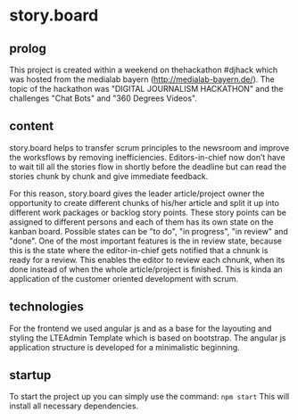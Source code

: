 # story.board

## prolog

This project is created within a weekend on thehackathon  #djhack which was hosted from the medialab bayern (http://medialab-bayern.de/). The topic of the hackathon was "DIGITAL JOURNALISM HACKATHON" and the challenges "Chat Bots" and "360 Degrees Videos".

## content

story.board helps to transfer scrum principles to the newsroom and improve the worksflows by removing inefficiencies. Editors-in-chief now don’t have to wait till all the stories flow in shortly before the deadline but can read the stories chunk by chunk and give immediate feedback.

For this reason, story.board gives the leader article/project owner the opportunity to create different chunks of his/her article and split it up into different work packages or backlog story points. These story points can be assigned to different persons and each of them has its own state on the kanban board. Possible states can be "to do", "in progress", "in review" and "done". One of the most important features is the in review state, because this is the state where the editor-in-chief gets notified that a chnunk is ready for a review. This enables the editor to review each chnunk, when its done instead of when the whole article/project is finished. This is kinda an application of the customer oriented development with scrum.

## technologies

For the frontend we used angular js and as a base for the layouting and styling the LTEAdmin Template which is based on bootstrap. The angular js application structure is developed for a minimalistic beginning.

## startup

To start the project up you can simply use the command: `npm start`
This will install all necessary dependencies.
